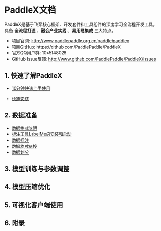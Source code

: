 # PaddleX文档

PaddleX是基于飞桨核心框架、开发套件和工具组件的深度学习全流程开发工具。具备 **全流程打通** 、**融合产业实践** 、**易用易集成** 三大特点。

* 项目官网: http://www.paddlepaddle.org.cn/paddle/paddlex  
* 项目GitHub: https://github.com/PaddlePaddle/PaddleX
* 官方QQ用户群: 1045148026  
* GitHub Issue反馈: http://www.github.com/PaddlePaddle/PaddleX/issues

## 1. 快速了解PaddleX

* [10分钟快速上手使用](./quick_start.md)

* [快速安装](./install.md)

## 2. 数据准备

* [数据格式说明](format/README.md)
* [标注工具LabelMe的安装和启动]()
* [数据标注]()
* [数据格式转换]()
* [数据划分]()

## 3. 模型训练与参数调整

## 4. 模型压缩优化

## 5. 可视化客户端使用

## 6. 附录
